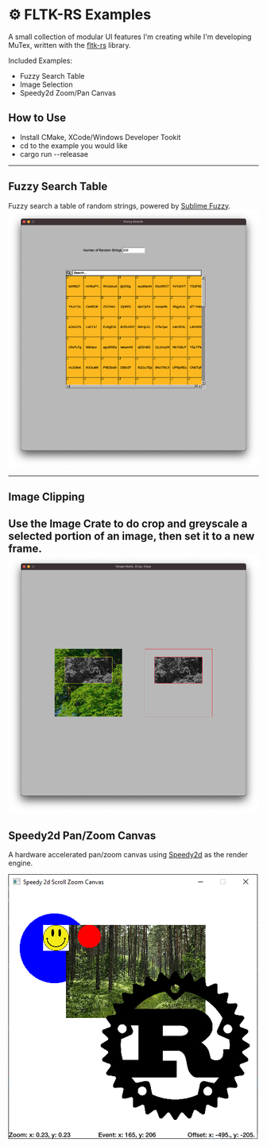 # ⚙ FLTK-RS Examples 
A small collection of modular UI features I'm creating while I'm developing MuTex, written with the [fltk-rs](https://github.com/MoAlyousef/fltk-rs) library.

Included Examples:
- Fuzzy Search Table
- Image Selection
- Speedy2d Zoom/Pan Canvas
## How to Use
- Install CMake, XCode/Windows Developer Tookit  
- cd to the example you would like 
- cargo run --releasae


---

## Fuzzy Search Table
Fuzzy search a table of random strings, powered by [Sublime Fuzzy](https://crates.io/crates/sublime_fuzzy).
![Fuzzy Search](./images/fuzzy_search.png)

---
## Image Clipping
Use the Image Crate to do crop and greyscale a selected portion of an image, then set it to a new frame. 
![Fuzzy Search](./images/image_select.png)
---
## Speedy2d Pan/Zoom Canvas
A hardware accelerated pan/zoom canvas using [Speedy2d](https://github.com/QuantumBadger/Speedy2D) as the render engine. 

![Speedy2d Canvas](./images/Speedy_2d_Pan_Zoom_Canvas.png)

